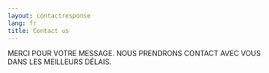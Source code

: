 ```yaml
---
layout: contactresponse
lang: fr
title: Contact us
---
```

MERCI POUR VOTRE MESSAGE. NOUS PRENDRONS CONTACT AVEC VOUS DANS LES MEILLEURS DÉLAIS.